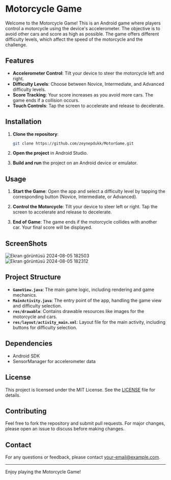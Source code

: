 # Motorcycle Game

Welcome to the Motorcycle Game! This is an Android game where players control a motorcycle using the device's accelerometer. The objective is to avoid other cars and score as high as possible. The game offers different difficulty levels, which affect the speed of the motorcycle and the challenge.

## Features

- **Accelerometer Control**: Tilt your device to steer the motorcycle left and right.
- **Difficulty Levels**: Choose between Novice, Intermediate, and Advanced difficulty levels.
- **Score Tracking**: Your score increases as you avoid more cars. The game ends if a collision occurs.
- **Touch Controls**: Tap the screen to accelerate and release to decelerate.

## Installation

1. **Clone the repository**:

    ```bash
    git clone https://github.com/zeynepdukk/MotorGame.git
    ```

2. **Open the project** in Android Studio.

3. **Build and run** the project on an Android device or emulator.

## Usage

1. **Start the Game**: Open the app and select a difficulty level by tapping the corresponding button (Novice, Intermediate, or Advanced).

2. **Control the Motorcycle**: Tilt your device to steer left or right. Tap the screen to accelerate and release to decelerate.

3. **End of Game**: The game ends if the motorcycle collides with another car. Your final score will be displayed.
## ScreenShots
![Ekran görüntüsü 2024-08-05 182503](https://github.com/user-attachments/assets/3a163246-4e52-4da2-96b4-f5f2df26dd11)
![Ekran görüntüsü 2024-08-05 182312](https://github.com/user-attachments/assets/ae1a436d-8f0d-4b81-93fe-e45eaf6b6402)




## Project Structure

- **`GameView.java`**: The main game logic, including rendering and game mechanics.
- **`MainActivity.java`**: The entry point of the app, handling the game view and difficulty selection.
- **`res/drawable`**: Contains drawable resources like images for the motorcycle and cars.
- **`res/layout/activity_main.xml`**: Layout file for the main activity, including buttons for difficulty selection.

## Dependencies

- Android SDK
- SensorManager for accelerometer data

## License

This project is licensed under the MIT License. See the [LICENSE](LICENSE) file for details.

## Contributing

Feel free to fork the repository and submit pull requests. For major changes, please open an issue to discuss before making changes.

## Contact

For any questions or feedback, please contact [your-email@example.com](mailto:your-email@example.com).

---

Enjoy playing the Motorcycle Game!
